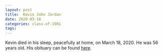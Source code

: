 ```yaml
---
layout: post
title:  Kevin John Jordan
date: 2020-03-18
categories: class-of-1981
tags: 
---
```

Kevin died in his sleep, peacefully at home, on March 18, 2020. He was 56 years old. His obituary can be found [here](https://tinyurl.com/y749drfz).


